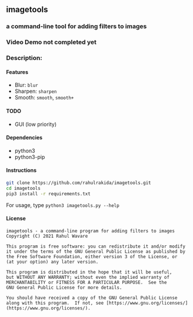 ## imagetools
### a command-line tool for adding filters to images

### Video Demo not completed yet
### Description: 

#### Features
- Blur: `blur`
- Sharpen: `sharpen`
- Smooth: `smooth`, `smooth+`

#### TODO
- GUI (low priority)

#### Dependencies
- python3
- python3-pip

#### Instructions

```bash
git clone https://github.com/rahulrakida/imagetools.git
cd imagetools
pip3 install -r requirements.txt
```

For usage, type `python3 imagetools.py --help`

#### License

    imagetools - a command-line program for adding filters to images
    Copyright (C) 2021 Rahul Wavare
    
    This program is free software: you can redistribute it and/or modify
    it under the terms of the GNU General Public License as published by
    the Free Software Foundation, either version 3 of the License, or
    (at your option) any later version.
    
    This program is distributed in the hope that it will be useful,
    but WITHOUT ANY WARRANTY; without even the implied warranty of
    MERCHANTABILITY or FITNESS FOR A PARTICULAR PURPOSE.  See the
    GNU General Public License for more details.
    
    You should have received a copy of the GNU General Public License
    along with this program.  If not, see [https://www.gnu.org/licenses/](https://www.gnu.org/licenses/).